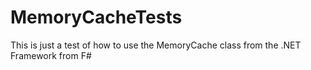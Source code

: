 # MemoryCacheTests

This is just a test of how to use the MemoryCache class from the .NET Framework from F#
